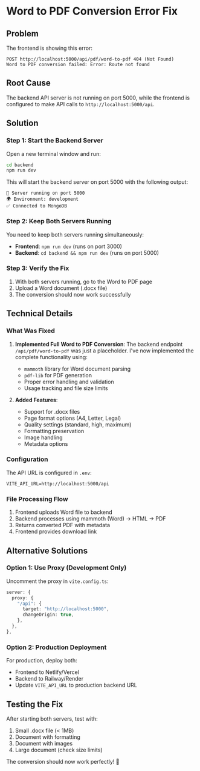 # Word to PDF Conversion Error Fix

## Problem

The frontend is showing this error:

```
POST http://localhost:5000/api/pdf/word-to-pdf 404 (Not Found)
Word to PDF conversion failed: Error: Route not found
```

## Root Cause

The backend API server is not running on port 5000, while the frontend is configured to make API calls to `http://localhost:5000/api`.

## Solution

### Step 1: Start the Backend Server

Open a new terminal window and run:

```bash
cd backend
npm run dev
```

This will start the backend server on port 5000 with the following output:

```
🚀 Server running on port 5000
🌍 Environment: development
✅ Connected to MongoDB
```

### Step 2: Keep Both Servers Running

You need to keep both servers running simultaneously:

- **Frontend**: `npm run dev` (runs on port 3000)
- **Backend**: `cd backend && npm run dev` (runs on port 5000)

### Step 3: Verify the Fix

1. With both servers running, go to the Word to PDF page
2. Upload a Word document (.docx file)
3. The conversion should now work successfully

## Technical Details

### What Was Fixed

1. **Implemented Full Word to PDF Conversion**: The backend endpoint `/api/pdf/word-to-pdf` was just a placeholder. I've now implemented the complete functionality using:

   - `mammoth` library for Word document parsing
   - `pdf-lib` for PDF generation
   - Proper error handling and validation
   - Usage tracking and file size limits

2. **Added Features**:
   - Support for .docx files
   - Page format options (A4, Letter, Legal)
   - Quality settings (standard, high, maximum)
   - Formatting preservation
   - Image handling
   - Metadata options

### Configuration

The API URL is configured in `.env`:

```env
VITE_API_URL=http://localhost:5000/api
```

### File Processing Flow

1. Frontend uploads Word file to backend
2. Backend processes using mammoth (Word) → HTML → PDF
3. Returns converted PDF with metadata
4. Frontend provides download link

## Alternative Solutions

### Option 1: Use Proxy (Development Only)

Uncomment the proxy in `vite.config.ts`:

```typescript
server: {
  proxy: {
    "/api": {
      target: "http://localhost:5000",
      changeOrigin: true,
    },
  },
},
```

### Option 2: Production Deployment

For production, deploy both:

- Frontend to Netlify/Vercel
- Backend to Railway/Render
- Update `VITE_API_URL` to production backend URL

## Testing the Fix

After starting both servers, test with:

1. Small .docx file (< 1MB)
2. Document with formatting
3. Document with images
4. Large document (check size limits)

The conversion should now work perfectly! 🎉

